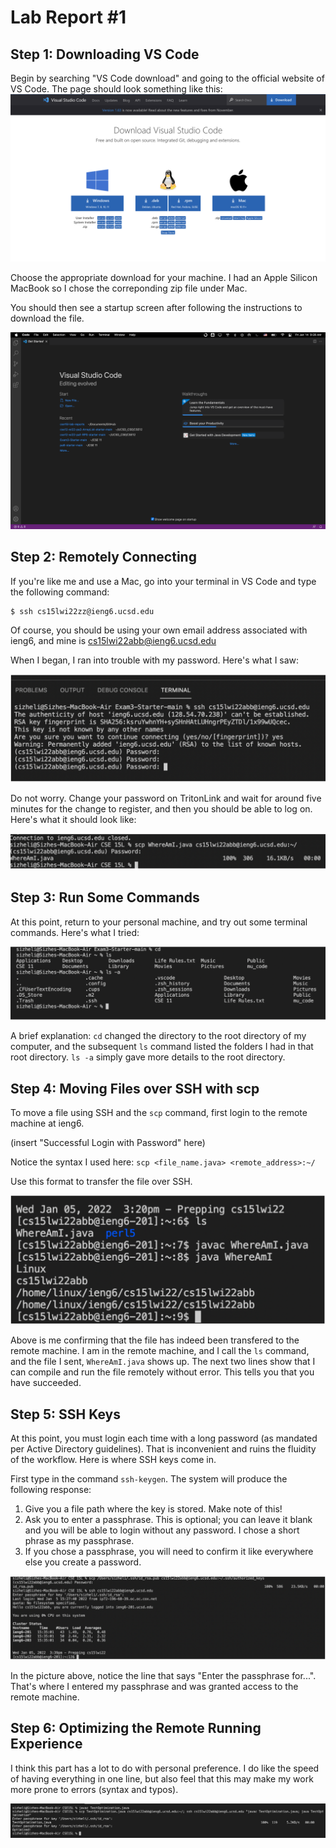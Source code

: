 # Lab Report #1
## Step 1: Downloading VS Code
Begin by searching "VS Code download" and going to the official website of VS Code. The page should look something like this:
![DownloadPage](Screenshots/DownloadPage.png)

Choose the appropriate download for your machine. I had an Apple Silicon MacBook so I chose the correponding zip file under Mac.

You should then see a startup screen after following the instructions to download the file.

![VSCodeStartupPage](Screenshots/VSCodeStartupPage.png)

## Step 2: Remotely Connecting
If you're like me and use a Mac, go into your terminal in VS Code and type the following command:
```
$ ssh cs15lwi22zz@ieng6.ucsd.edu
```
Of course, you should be using your own email address associated with ieng6, and mine is cs15lwi22abb@ieng6.ucsd.edu

When I began, I ran into trouble with my password. Here's what I saw:

![PasswordTrouble](Screenshots/PasswordTrouble.png)

Do not worry. Change your password on TritonLink and wait for around five minutes for the change to register, and then you should be able to log on. Here's what it should look like:

![SuccessfulLoginWithPassword](Screenshots/SuccessfulLoginWithPassword.png)

## Step 3: Run Some Commands
At this point, return to your personal machine, and try out some terminal commands. Here's what I tried:

![RunSomeCommands](Screenshots/RunSomeCommands.png)

A brief explanation: `cd` changed the directory to the root directory of my computer, and the subsequent `ls` command listed the folders I had in that root directory. `ls -a` simply gave more details to the root directory.

## Step 4: Moving Files over SSH with scp
To move a file using SSH and the `scp` command, first login to the remote machine at ieng6.

(insert "Successful Login with Password" here)

Notice the syntax I used here: `scp <file_name.java> <remote_address>:~/`

Use this format to transfer the file over SSH.

![ConfirmingSuccessfulTransfer](Screenshots/ConfirmingSuccessfulTransfer.png)

Above is me confirming that the file has indeed been transfered to the remote machine. I am in the remote machine, and I call the `ls` command, and the file I sent, `WhereAmI.java` shows up. The next two lines show that I can compile and run the file remotely without error. This tells you that you have succeeded.

## Step 5: SSH Keys
At this point, you must login each time with a long password (as mandated per Active Directory guidelines). That is inconvenient and ruins the fluidity of the workflow. Here is where SSH keys come in.

First type in the command `ssh-keygen`. The system will produce the following response:

1. Give you a file path where the key is stored. Make note of this!
2. Ask you to enter a passphrase. This is optional; you can leave it blank and you will be able to login without any password. I chose a short phrase as my passphrase.
3. If you chose a passphrase, you will need to confirm it like everywhere else you create a password.

![SettingUpTheKeys](Screenshots/SettingUpTheKeys.png)

In the picture above, notice the line that says "Enter the passphrase for...". That's where I entered my passphrase and was granted access to the remote machine.

## Step 6: Optimizing the Remote Running Experience


I think this part has a lot to do with personal preference. I do like the speed of having everything in one line, but also feel that this may make my work more prone to errors (syntax and typos).

![OneLiner](Screenshots/OneLiner.png)